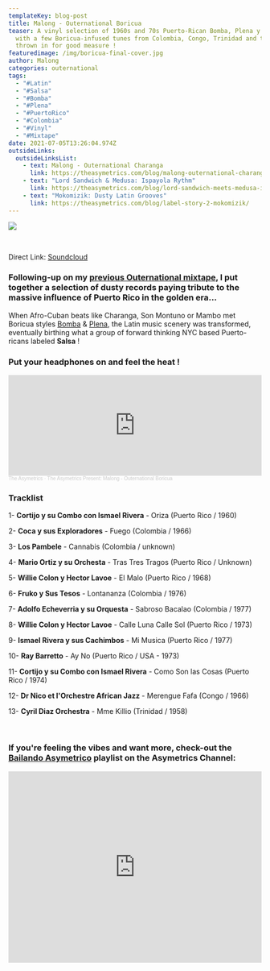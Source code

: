 ```yaml
---
templateKey: blog-post
title: Malong - Outernational Boricua
teaser: A vinyl selection of 1960s and 70s Puerto-Rican Bomba, Plena y Salsa,
  with a few Boricua-infused tunes from Colombia, Congo, Trinidad and the US
  thrown in for good measure !
featuredimage: /img/boricua-final-cover.jpg
author: Malong
categories: outernational
tags:
  - "#Latin"
  - "#Salsa"
  - "#Bomba"
  - "#Plena"
  - "#PuertoRico"
  - "#Colombia"
  - "#Vinyl"
  - "#Mixtape"
date: 2021-07-05T13:26:04.974Z
outsideLinks:
  outsideLinksList:
    - text: Malong - Outernational Charanga
      link: https://theasymetrics.com/blog/malong-outernational-charanga-selection/
    - text: "Lord Sandwich & Medusa: Ispayola Rythm"
      link: https://theasymetrics.com/blog/lord-sandwich-meets-medusa-ispayola-rythm/
    - text: "Mokomizik: Dusty Latin Grooves"
      link: https://theasymetrics.com/blog/label-story-2-mokomizik/
---
```

![](/img/boricua-final-cover.jpg)

<br>

Direct Link: [Soundcloud](https://soundcloud.com/the-asymetrics/malong-outernational-boricua)

### Following-up on my [previous Outernational mixtape](https://theasymetrics.com/blog/malong-outernational-charanga-selection/), I put together a selection of dusty records paying tribute to the massive influence of Puerto Rico in the golden era...

When Afro-Cuban beats like Charanga, Son Montuno or Mambo met Boricua styles [Bomba](https://en.wikipedia.org/wiki/Bomba_(Puerto_Rico)) & [Plena](https://en.wikipedia.org/wiki/Plena), the Latin music scenery was transformed, eventually birthing what a group of forward thinking NYC based Puerto-ricans labeled **Salsa** ! 

### Put your headphones on and feel the heat !

<iframe width="100%" height="200" scrolling="no" frameborder="no" allow="autoplay" src="https://w.soundcloud.com/player/?url=https%3A//api.soundcloud.com/tracks/1078482493&color=%23ff5500&auto_play=false&hide_related=false&show_comments=true&show_user=true&show_reposts=false&show_teaser=true"></iframe><div style="font-size: 10px; color: #cccccc;line-break: anywhere;word-break: normal;overflow: hidden;white-space: nowrap;text-overflow: ellipsis; font-family: Interstate,Lucida Grande,Lucida Sans Unicode,Lucida Sans,Garuda,Verdana,Tahoma,sans-serif;font-weight: 100;"><a href="https://soundcloud.com/the-asymetrics" title="The Asymetrics" target="_blank" style="color: #cccccc; text-decoration: none;">The Asymetrics</a> · <a href="https://soundcloud.com/the-asymetrics/malong-outernational-boricua" title="The Asymetrics Present: Malong - Outernational Boricua" target="_blank" style="color: #cccccc; text-decoration: none;">The Asymetrics Present: Malong - Outernational Boricua</a></div>

### Tracklist

1- **Cortijo y su Combo con Ismael Rivera** - Oriza (Puerto Rico / 1960)

2- **Coca y sus Exploradores** - Fuego (Colombia / 1966)

3- **Los Pambele** - Cannabis (Colombia / unknown)

4- **Mario Ortiz y su Orchesta** - Tras Tres Tragos (Puerto Rico / Unknown)

5- **Willie Colon y Hector Lavoe** - El Malo (Puerto Rico / 1968)

6- **Fruko y Sus Tesos** - Lontananza (Colombia / 1976)

7- **Adolfo Echeverria y su Orquesta** - Sabroso Bacalao (Colombia / 1977)

8- **Willie Colon y Hector Lavoe** - Calle Luna Calle Sol (Puerto Rico / 1973)

9- **Ismael Rivera y sus Cachimbos** - Mi Musica (Puerto Rico / 1977)

10- **Ray Barretto** - Ay No (Puerto Rico / USA - 1973)

11- **Cortijo y su Combo con Ismael Rivera** - Como Son las Cosas (Puerto Rico / 1974)

12- **Dr Nico et l'Orchestre African Jazz** - Merengue Fafa (Congo / 1966)

13- **Cyril Diaz Orchestra** - Mme Killio (Trinidad / 1958)

<br>

### If you're feeling the vibes and want more, check-out the [](https://www.youtube.com/playlist?list=PLZtgNolXlRSSYSXzkOXa2t-C0lC3XlCE2)[Bailando Asymetrico](https://www.youtube.com/playlist?list=PLZtgNolXlRSRexNmVSx8hAQoAbRkQyvOT) playlist on the Asymetrics Channel:

<iframe width="100%" height="380" src="https://www.youtube.com/embed/playlist?list=PLZtgNolXlRSRexNmVSx8hAQoAbRkQyvOT" title="YouTube video player" frameborder="0" allow="accelerometer; autoplay; clipboard-write; encrypted-media; gyroscope; picture-in-picture" allowfullscreen referrerpolicy="origin"></iframe>